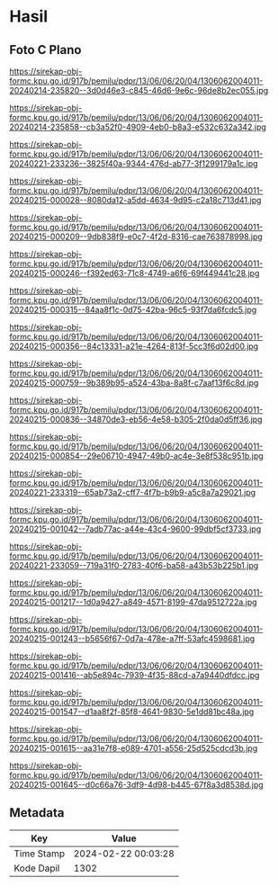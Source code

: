 # Hasil

## Foto C Plano

https://sirekap-obj-formc.kpu.go.id/917b/pemilu/pdpr/13/06/06/20/04/1306062004011-20240214-235820--3d0d46e3-c845-46d6-9e6c-96de8b2ec055.jpg

https://sirekap-obj-formc.kpu.go.id/917b/pemilu/pdpr/13/06/06/20/04/1306062004011-20240214-235858--cb3a52f0-4909-4eb0-b8a3-e532c632a342.jpg

https://sirekap-obj-formc.kpu.go.id/917b/pemilu/pdpr/13/06/06/20/04/1306062004011-20240221-233236--3825f40a-9344-476d-ab77-3f1299179a1c.jpg

https://sirekap-obj-formc.kpu.go.id/917b/pemilu/pdpr/13/06/06/20/04/1306062004011-20240215-000028--8080da12-a5dd-4634-9d95-c2a18c713d41.jpg

https://sirekap-obj-formc.kpu.go.id/917b/pemilu/pdpr/13/06/06/20/04/1306062004011-20240215-000209--9db838f9-e0c7-4f2d-8316-cae763878998.jpg

https://sirekap-obj-formc.kpu.go.id/917b/pemilu/pdpr/13/06/06/20/04/1306062004011-20240215-000246--f392ed63-71c8-4749-a6f6-69f449441c28.jpg

https://sirekap-obj-formc.kpu.go.id/917b/pemilu/pdpr/13/06/06/20/04/1306062004011-20240215-000315--84aa8f1c-0d75-42ba-96c5-93f7da6fcdc5.jpg

https://sirekap-obj-formc.kpu.go.id/917b/pemilu/pdpr/13/06/06/20/04/1306062004011-20240215-000356--84c13331-a21e-4264-813f-5cc3f6d02d00.jpg

https://sirekap-obj-formc.kpu.go.id/917b/pemilu/pdpr/13/06/06/20/04/1306062004011-20240215-000759--9b389b95-a524-43ba-8a8f-c7aaf13f6c8d.jpg

https://sirekap-obj-formc.kpu.go.id/917b/pemilu/pdpr/13/06/06/20/04/1306062004011-20240215-000836--34870de3-eb56-4e58-b305-2f0da0d5ff36.jpg

https://sirekap-obj-formc.kpu.go.id/917b/pemilu/pdpr/13/06/06/20/04/1306062004011-20240215-000854--29e06710-4947-49b0-ac4e-3e8f538c951b.jpg

https://sirekap-obj-formc.kpu.go.id/917b/pemilu/pdpr/13/06/06/20/04/1306062004011-20240221-233319--65ab73a2-cff7-4f7b-b9b9-a5c8a7a29021.jpg

https://sirekap-obj-formc.kpu.go.id/917b/pemilu/pdpr/13/06/06/20/04/1306062004011-20240215-001042--7adb77ac-a44e-43c4-9600-99dbf5cf3733.jpg

https://sirekap-obj-formc.kpu.go.id/917b/pemilu/pdpr/13/06/06/20/04/1306062004011-20240221-233059--719a31f0-2783-40f6-ba58-a43b53b225b1.jpg

https://sirekap-obj-formc.kpu.go.id/917b/pemilu/pdpr/13/06/06/20/04/1306062004011-20240215-001217--1d0a9427-a849-4571-8199-47da9512722a.jpg

https://sirekap-obj-formc.kpu.go.id/917b/pemilu/pdpr/13/06/06/20/04/1306062004011-20240215-001243--b5656f67-0d7a-478e-a7ff-53afc4598681.jpg

https://sirekap-obj-formc.kpu.go.id/917b/pemilu/pdpr/13/06/06/20/04/1306062004011-20240215-001416--ab5e894c-7939-4f35-88cd-a7a9440dfdcc.jpg

https://sirekap-obj-formc.kpu.go.id/917b/pemilu/pdpr/13/06/06/20/04/1306062004011-20240215-001547--d1aa8f2f-85f8-4641-9830-5e1dd81bc48a.jpg

https://sirekap-obj-formc.kpu.go.id/917b/pemilu/pdpr/13/06/06/20/04/1306062004011-20240215-001615--aa31e7f8-e089-4701-a556-25d525cdcd3b.jpg

https://sirekap-obj-formc.kpu.go.id/917b/pemilu/pdpr/13/06/06/20/04/1306062004011-20240215-001645--d0c66a76-3df9-4d98-b445-67f8a3d8538d.jpg


## Metadata

| Key        | Value               |
| ---------- | ------------------- |
| Time Stamp | 2024-02-22 00:03:28 |
| Kode Dapil | 1302                |



